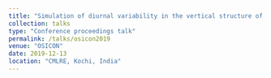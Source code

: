 ```yaml
---
title: "Simulation of diurnal variability in the vertical structure of temperature using a 1-D coupled model"
collection: talks
type: "Conference proceedings talk"
permalink: /talks/osicon2019
venue: "OSICON"
date: 2019-12-13
location: "CMLRE, Kochi, India"
---
```

